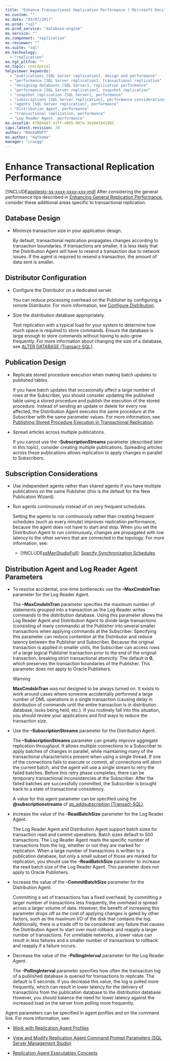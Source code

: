 ```yaml
---
title: "Enhance Transactional Replication Performance | Microsoft Docs"
ms.custom: ""
ms.date: "03/07/2017"
ms.prod: "sql"
ms.prod_service: "database-engine"
ms.service: ""
ms.component: "replication"
ms.reviewer: ""
ms.suite: "sql"
ms.technology: 
  - "replication"
ms.tgt_pltfrm: ""
ms.topic: conceptual
helpviewer_keywords: 
  - "publications [SQL Server replication], design and performance"
  - "performance [SQL Server replication], transactional replication"
  - "designing databases [SQL Server], replication performance"
  - "performance [SQL Server replication], snapshot replication"
  - "snapshot replication [SQL Server], performance"
  - "subscriptions [SQL Server replication], performance considerations"
  - "agents [SQL Server replication], performance"
  - "Distribution Agent, performance"
  - "transactional replication, performance"
  - "Log Reader Agent, performance"
ms.assetid: 67084a67-43ff-4065-987a-3b16d1841565
caps.latest.revision: 39
author: "MashaMSFT"
ms.author: "mathoma"
manager: "craigg"
---
```

# Enhance Transactional Replication Performance
[!INCLUDE[appliesto-ss-xxxx-xxxx-xxx-md](../../../includes/appliesto-ss-xxxx-xxxx-xxx-md.md)]
  After considering the general performance tips described in [Enhancing General Replication Performance](../../../relational-databases/replication/administration/enhance-general-replication-performance.md), consider these additional areas specific to transactional replication.  
  
## Database Design  
  
-   Minimize transaction size in your application design.  
  
     By default, transactional replication propagates changes according to transaction boundaries. If transactions are smaller, it is less likely that the Distribution Agent will have to resend a transaction due to network issues. If the agent is required to resend a transaction, the amount of data sent is smaller.  
  
## Distributor Configuration  
  
-   Configure the Distributor on a dedicated server.  
  
     You can reduce processing overhead on the Publisher by configuring a remote Distributor. For more information, see [Configure Distribution](../../../relational-databases/replication/configure-distribution.md).  
  
-   Size the distribution database appropriately.  
  
     Test replication with a typical load for your system to determine how much space is required to store commands. Ensure the database is large enough to store commands without having to auto-grow frequently. For more information about changing the size of a database, see [ALTER DATABASE &#40;Transact-SQL&#41;](../../../t-sql/statements/alter-database-transact-sql.md).  
  
## Publication Design  
  
-   Replicate stored procedure execution when making batch updates to published tables.  
  
     If you have batch updates that occasionally affect a large number of rows at the Subscriber, you should consider updating the published table using a stored procedure and publish the execution of the stored procedure. Instead of sending an update or delete for every row affected, the Distribution Agent executes the same procedure at the Subscriber with the same parameter values. For more information, see [Publishing Stored Procedure Execution in Transactional Replication](../../../relational-databases/replication/transactional/publishing-stored-procedure-execution-in-transactional-replication.md).  
  
-   Spread articles across multiple publications.  
  
     If you cannot use the **-SubscriptionStreams** parameter (described later in this topic), consider creating multiple publications. Spreading articles across these publications allows replication to apply changes in parallel to Subscribers.  
  
## Subscription Considerations  
  
-   Use independent agents rather than shared agents if you have multiple publications on the same Publisher (this is the default for the New Publication Wizard).  
  
-   Run agents continuously instead of on very frequent schedules.  
  
     Setting the agents to run continuously rather than creating frequent schedules (such as every minute) improves replication performance, because the agent does not have to start and stop. When you set the Distribution Agent to run continuously, changes are propagated with low latency to the other servers that are connected in the topology. For more information, see:  
  
    -   [!INCLUDE[ssManStudioFull](../../../includes/ssmanstudiofull-md.md)]: [Specify Synchronization Schedules](../../../relational-databases/replication/specify-synchronization-schedules.md)  
  
## Distribution Agent and Log Reader Agent Parameters  
  
-   To resolve accidental, one-time bottlenecks use the **–MaxCmdsInTran** parameter for the Log Reader Agent.  
  
     The **–MaxCmdsInTran** parameter specifies the maximum number of statements grouped into a transaction as the Log Reader writes commands to the distribution database. Using this parameter allows the Log Reader Agent and Distribution Agent to divide large transactions (consisting of many commands) at the Publisher into several smaller transactions when applying commands at the Subscriber. Specifying this parameter can reduce contention at the Distributor and reduce latency between the Publisher and Subscriber. Because the original transaction is applied in smaller units, the Subscriber can access rows of a large logical Publisher transaction prior to the end of the original transaction, breaking strict transactional atomicity. The default is **0**, which preserves the transaction boundaries of the Publisher. This parameter does not apply to Oracle Publishers.  
  
    > [!WARNING]  
    >  **MaxCmdsInTran** was not designed to be always turned on. It exists to work around cases where someone accidentally performed a large number of DML operations in a single transaction (causing delay in distribution of commands until the entire transaction is in distribution database, locks being held, etc.). If you routinely fall into this situation, you should review your applications and find ways to reduce the transaction size.  
  
-   Use the **–SubscriptionStreams** parameter for the Distribution Agent.  
  
     The **–SubscriptionStreams** parameter can greatly improve aggregate replication throughput. It allows multiple connections to a Subscriber to apply batches of changes in parallel, while maintaining many of the transactional characteristics present when using a single thread. If one of the connections fails to execute or commit, all connections will abort the current batch, and the agent will use a single stream to retry the failed batches. Before this retry phase completes, there can be temporary transactional inconsistencies at the Subscriber. After the failed batches are successfully committed, the Subscriber is brought back to a state of transactional consistency.  
  
     A value for this agent parameter can be specified using the **@subscriptionstreams** of [sp_addsubscription &#40;Transact-SQL&#41;](../../../relational-databases/system-stored-procedures/sp-addsubscription-transact-sql.md).  
  
-   Increase the value of the **-ReadBatchSize** parameter for the Log Reader Agent.  
  
     The Log Reader Agent and Distribution Agent support batch sizes for transaction read and commit operations. Batch sizes default to 500 transactions. The Log Reader Agent reads the specific number of transactions from the log, whether or not they are marked for replication. When a large number of transactions is written to a publication database, but only a small subset of those are marked for replication, you should use the **-ReadBatchSize** parameter to increase the read batch size of the Log Reader Agent. This parameter does not apply to Oracle Publishers.  
  
-   Increase the value of the **-CommitBatchSize** parameter for the Distribution Agent.  
  
     Committing a set of transactions has a fixed overhead; by committing a larger number of transactions less frequently, the overhead is spread across a larger volume of data. However, the benefit of increasing this parameter drops off as the cost of applying changes is gated by other factors, such as the maximum I/O of the disk that contains the log. Additionally, there is a trade off to be considered: any failure that causes the Distribution Agent to start over must rollback and reapply a larger number of transactions. For unreliable networks, a lower value can result in less failures and a smaller number of transactions to rollback and reapply if a failure occurs.  
  
-   Decrease the value of the **-PollingInterval** parameter for the Log Reader Agent.  
  
     The **-PollingInterval** parameter specifies how often the transaction log of a published database is queried for transactions to replicate. The default is 5 seconds. If you decrease this value, the log is polled more frequently, which can result in lower latency for the delivery of transactions from the publication database to the distribution database. However, you should balance the need for lower latency against the increased load on the server from polling more frequently.  
  
 Agent parameters can be specified in agent profiles and on the command line. For more information, see:  
  
-   [Work with Replication Agent Profiles](../../../relational-databases/replication/agents/work-with-replication-agent-profiles.md)  
  
-   [View and Modify Replication Agent Command Prompt Parameters &#40;SQL Server Management Studio&#41;](../../../relational-databases/replication/agents/view-and-modify-replication-agent-command-prompt-parameters.md)  
  
-   [Replication Agent Executables Concepts](../../../relational-databases/replication/concepts/replication-agent-executables-concepts.md)  
  
  
